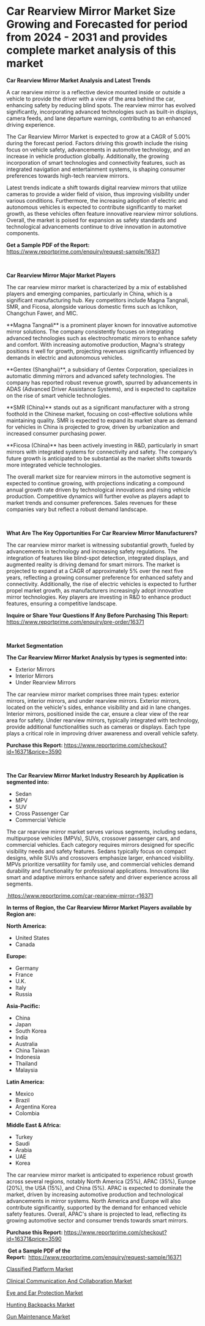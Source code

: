 <p><h1>Car Rearview Mirror Market Size Growing and Forecasted for period from 2024 - 2031 and provides complete market analysis of this market</h1></p><p><strong>Car Rearview Mirror Market Analysis and Latest Trends</strong></p>
<p><p>A car rearview mirror is a reflective device mounted inside or outside a vehicle to provide the driver with a view of the area behind the car, enhancing safety by reducing blind spots. The rearview mirror has evolved significantly, incorporating advanced technologies such as built-in displays, camera feeds, and lane departure warnings, contributing to an enhanced driving experience.</p><p>The Car Rearview Mirror Market is expected to grow at a CAGR of 5.00% during the forecast period. Factors driving this growth include the rising focus on vehicle safety, advancements in automotive technology, and an increase in vehicle production globally. Additionally, the growing incorporation of smart technologies and connectivity features, such as integrated navigation and entertainment systems, is shaping consumer preferences towards high-tech rearview mirrors.</p><p>Latest trends indicate a shift towards digital rearview mirrors that utilize cameras to provide a wider field of vision, thus improving visibility under various conditions. Furthermore, the increasing adoption of electric and autonomous vehicles is expected to contribute significantly to market growth, as these vehicles often feature innovative rearview mirror solutions. Overall, the market is poised for expansion as safety standards and technological advancements continue to drive innovation in automotive components.</p></p>
<p><strong>Get a Sample PDF of the Report:&nbsp;</strong> <a href="https://www.reportprime.com/enquiry/request-sample/16371?utm_campaign=1134&utm_medium=2&utm_source=Github&utm_content=ia&utm_term=23112024&utm_id=car-rearview-mirror">https://www.reportprime.com/enquiry/request-sample/16371</a></p>
<p>&nbsp;</p>
<p><strong>Car Rearview Mirror Major Market Players</strong></p>
<p><p>The car rearview mirror market is characterized by a mix of established players and emerging companies, particularly in China, which is a significant manufacturing hub. Key competitors include Magna Tangnali, SMR, and Ficosa, alongside various domestic firms such as Ichikon, Changchun Fawer, and MIC.</p><p>**Magna Tangnali** is a prominent player known for innovative automotive mirror solutions. The company consistently focuses on integrating advanced technologies such as electrochromatic mirrors to enhance safety and comfort. With increasing automotive production, Magna's strategy positions it well for growth, projecting revenues significantly influenced by demands in electric and autonomous vehicles.</p><p>**Gentex (Shanghai)**, a subsidiary of Gentex Corporation, specializes in automatic dimming mirrors and advanced safety technologies. The company has reported robust revenue growth, spurred by advancements in ADAS (Advanced Driver Assistance Systems), and is expected to capitalize on the rise of smart vehicle technologies.</p><p>**SMR (China)** stands out as a significant manufacturer with a strong foothold in the Chinese market, focusing on cost-effective solutions while maintaining quality. SMR is expected to expand its market share as demand for vehicles in China is projected to grow, driven by urbanization and increased consumer purchasing power.</p><p>**Ficosa (China)** has been actively investing in R&D, particularly in smart mirrors with integrated systems for connectivity and safety. The company’s future growth is anticipated to be substantial as the market shifts towards more integrated vehicle technologies.</p><p>The overall market size for rearview mirrors in the automotive segment is expected to continue growing, with projections indicating a compound annual growth rate driven by technological innovations and rising vehicle production. Competitive dynamics will further evolve as players adapt to market trends and consumer preferences. Sales revenues for these companies vary but reflect a robust demand landscape.</p></p>
<p>&nbsp;</p>
<p><strong>What Are The Key Opportunities For Car Rearview Mirror Manufacturers?</strong></p>
<p><p>The car rearview mirror market is witnessing substantial growth, fueled by advancements in technology and increasing safety regulations. The integration of features like blind-spot detection, integrated displays, and augmented reality is driving demand for smart mirrors. The market is projected to expand at a CAGR of approximately 5% over the next five years, reflecting a growing consumer preference for enhanced safety and connectivity. Additionally, the rise of electric vehicles is expected to further propel market growth, as manufacturers increasingly adopt innovative mirror technologies. Key players are investing in R&D to enhance product features, ensuring a competitive landscape.</p></p>
<p><strong>Inquire or Share Your Questions If Any Before Purchasing This Report:</strong> <a href="https://www.reportprime.com/enquiry/pre-order/16371?utm_campaign=1134&utm_medium=2&utm_source=Github&utm_content=ia&utm_term=23112024&utm_id=car-rearview-mirror">https://www.reportprime.com/enquiry/pre-order/16371</a></p>
<p>&nbsp;</p>
<p><strong>Market Segmentation</strong></p>
<p><strong>The Car Rearview Mirror Market Analysis by types is segmented into:</strong></p>
<p><ul><li>Exterior Mirrors</li><li>Interior Mirrors</li><li>Under Rearview Mirrors</li></ul></p>
<p><p>The car rearview mirror market comprises three main types: exterior mirrors, interior mirrors, and under rearview mirrors. Exterior mirrors, located on the vehicle's sides, enhance visibility and aid in lane changes. Interior mirrors, positioned inside the car, ensure a clear view of the rear area for safety. Under rearview mirrors, typically integrated with technology, provide additional functionalities such as cameras or displays. Each type plays a critical role in improving driver awareness and overall vehicle safety.</p></p>
<p><strong>Purchase this Report:&nbsp;</strong><a href="https://www.reportprime.com/checkout?id=16371&price=3590&utm_campaign=1134&utm_medium=2&utm_source=Github&utm_content=ia&utm_term=23112024&utm_id=car-rearview-mirror">https://www.reportprime.com/checkout?id=16371&price=3590</a></p>
<p>&nbsp;</p>
<p><strong>The Car Rearview Mirror Market Industry Research by Application is segmented into:</strong></p>
<p><ul><li>Sedan</li><li>MPV</li><li>SUV</li><li>Cross Passenger Car</li><li>Commercial Vehicle</li></ul></p>
<p><p>The car rearview mirror market serves various segments, including sedans, multipurpose vehicles (MPVs), SUVs, crossover passenger cars, and commercial vehicles. Each category requires mirrors designed for specific visibility needs and safety features. Sedans typically focus on compact designs, while SUVs and crossovers emphasize larger, enhanced visibility. MPVs prioritize versatility for family use, and commercial vehicles demand durability and functionality for professional applications. Innovations like smart and adaptive mirrors enhance safety and driver experience across all segments.</p></p>
<p><a href="https://www.reportprime.com/car-rearview-mirror-r16371?utm_campaign=1134&utm_medium=2&utm_source=Github&utm_content=ia&utm_term=23112024&utm_id=car-rearview-mirror">&nbsp;https://www.reportprime.com/car-rearview-mirror-r16371</a></p>
<p><strong>In terms of Region, the Car Rearview Mirror Market Players available by Region are:</strong></p>
<p>
    <p> <strong> North America: </strong>
        <ul>
            <li>United States</li>
            <li>Canada</li>
        </ul>
        </p> 
    <p> <strong> Europe: </strong>
        <ul>
            <li>Germany</li>
            <li>France</li>
            <li>U.K.</li>
            <li>Italy</li>
            <li>Russia</li>
        </ul>
        </p> 
    <p> <strong> Asia-Pacific: </strong>
        <ul>
            <li>China</li>
            <li>Japan</li>
            <li>South Korea</li>
            <li>India</li>
            <li>Australia</li>
            <li>China Taiwan</li>
            <li>Indonesia</li>
            <li>Thailand</li>
            <li>Malaysia</li>
        </ul>
        </p> 
    <p> <strong> Latin America: </strong>
        <ul>
            <li>Mexico</li>
            <li>Brazil</li>
            <li>Argentina Korea</li>
            <li>Colombia</li>
        </ul>
        </p> 
    <p> <strong> Middle East & Africa: </strong>
        <ul>
            <li>Turkey</li>
            <li>Saudi</li>
            <li>Arabia</li>
            <li>UAE</li>
            <li>Korea</li>
        </ul>
    </p>
    </p>
<p><p>The car rearview mirror market is anticipated to experience robust growth across several regions, notably North America (25%), APAC (35%), Europe (20%), the USA (15%), and China (5%). APAC is expected to dominate the market, driven by increasing automotive production and technological advancements in mirror systems. North America and Europe will also contribute significantly, supported by the demand for enhanced vehicle safety features. Overall, APAC's share is projected to lead, reflecting its growing automotive sector and consumer trends towards smart mirrors.</p></p>
<p><strong>Purchase this Report: </strong><a href="https://www.reportprime.com/checkout?id=16371&price=3590&utm_campaign=1134&utm_medium=2&utm_source=Github&utm_content=ia&utm_term=23112024&utm_id=car-rearview-mirror">https://www.reportprime.com/checkout?id=16371&price=3590</a></p>
<p>&nbsp;<strong>Get a Sample PDF of the Report:&nbsp;&nbsp;</strong><a href="https://www.reportprime.com/enquiry/request-sample/16371?utm_campaign=1134&utm_medium=2&utm_source=Github&utm_content=ia&utm_term=23112024&utm_id=car-rearview-mirror">https://www.reportprime.com/enquiry/request-sample/16371</a></p>
<p><strong></strong></p>
<p><p><a href="https://issuu.com/reportprime-2/docs/classified-platform-market-size-203_9dee40ec9e335c?utm_campaign=1134&utm_medium=2&utm_source=Github&utm_content=ia&utm_term=23112024&utm_id=car-rearview-mirror">Classified Platform Market</a></p><p><a href="https://issuu.com/reportprime-2/docs/clinical-communication-and-collabor_35682c44c12cf5?utm_campaign=1134&utm_medium=2&utm_source=Github&utm_content=ia&utm_term=23112024&utm_id=car-rearview-mirror">Clinical Communication And Collaboration Market</a></p><p><a href="https://www.linkedin.com/pulse/eye-ear-protection-market-trends-drivers-whats-propelling-qqwxe?utm_campaign=1134&utm_medium=2&utm_source=Github&utm_content=ia&utm_term=23112024&utm_id=car-rearview-mirror">Eye and Ear Protection Market</a></p><p><a href="https://www.linkedin.com/pulse/global-hunting-backpacks-market-comprehensive-analysis-peaye?utm_campaign=1134&utm_medium=2&utm_source=Github&utm_content=ia&utm_term=23112024&utm_id=car-rearview-mirror">Hunting Backpacks Market</a></p><p><a href="https://www.linkedin.com/pulse/foreign-opportunities-market-dynamics-gun-maintenance-wv6ne?utm_campaign=1134&utm_medium=2&utm_source=Github&utm_content=ia&utm_term=23112024&utm_id=car-rearview-mirror">Gun Maintenance Market</a></p></p>